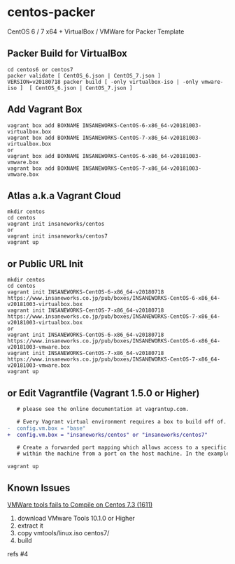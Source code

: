 centos-packer
=============

CentOS 6 / 7 x64 + VirtualBox / VMWare for Packer Template

## Packer Build for VirtualBox

```
cd centos6 or centos7
packer validate [ CentOS_6.json | CentOS_7.json ]
VERSION=v20180718 packer build [ -only virtualbox-iso | -only vmware-iso ]  [ CentOS_6.json | CentOS_7.json ]
```

## Add Vagrant Box

```
vagrant box add BOXNAME INSANEWORKS-CentOS-6-x86_64-v20181003-virtualbox.box
vagrant box add BOXNAME INSANEWORKS-CentOS-7-x86_64-v20181003-virtualbox.box
or
vagrant box add BOXNAME INSANEWORKS-CentOS-6-x86_64-v20181003-vmware.box
vagrant box add BOXNAME INSANEWORKS-CentOS-7-x86_64-v20181003-vmware.box
```

## Atlas a.k.a Vagrant Cloud

```
mkdir centos
cd centos
vagrant init insaneworks/centos
or
vagrant init insaneworks/centos7
vagrant up
```


## or Public URL Init

```
mkdir centos
cd centos
vagrant init INSANEWORKS-CentOS-6-x86_64-v20180718 https://www.insaneworks.co.jp/pub/boxes/INSANEWORKS-CentOS-6-x86_64-v20181003-virtualbox.box
vagrant init INSANEWORKS-CentOS-7-x86_64-v20180718 https://www.insaneworks.co.jp/pub/boxes/INSANEWORKS-CentOS-7-x86_64-v20181003-virtualbox.box
or
vagrant init INSANEWORKS-CentOS-6-x86_64-v20180718 https://www.insaneworks.co.jp/pub/boxes/INSANEWORKS-CentOS-6-x86_64-v20181003-vmware.box
vagrant init INSANEWORKS-CentOS-7-x86_64-v20180718 https://www.insaneworks.co.jp/pub/boxes/INSANEWORKS-CentOS-7-x86_64-v20181003-vmware.box
vagrant up
```

## or Edit Vagrantfile (Vagrant 1.5.0 or Higher)

```diff
   # please see the online documentation at vagrantup.com.

   # Every Vagrant virtual environment requires a box to build off of.
-  config.vm.box = "base"
+  config.vm.box = "insaneworks/centos" or "insaneworks/centos7"

   # Create a forwarded port mapping which allows access to a specific port
   # within the machine from a port on the host machine. In the example below,
```

```
vagrant up
```

## Known Issues

[VMWare tools fails to Compile on Centos 7.3 (1611)](https://communities.vmware.com/message/2637447?tstart=0)

1. download VMware Tools 10.1.0 or Higher
1. extract it
1. copy vmtools/linux.iso centos7/
1. build

refs #4
